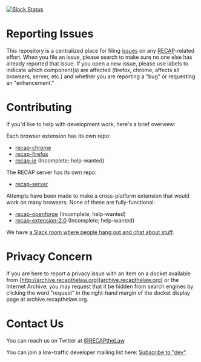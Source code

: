 [![Slack Status](https://join-flp-talk.herokuapp.com/badge.svg)](https://join-flp-talk.herokuapp.com/)

Reporting Issues
================

This repository is a centralized place for filing [issues](https://github.com/freelawproject/recap/issues) on any [RECAP](http://recapthelaw.org)-related effort. When you file an issue, please search to make sure no one else has already reported that issue. If you open a new issue, please use labels to indicate which component(s) are affected (firefox, chrome, affects all browsers, server, etc.) and whether you are reporting a "bug" or requesting an "enhancement."

Contributing
============
If you'd like to help with development work, here's a brief overview:

Each browser extension has its own repo:
* [recap-chrome](https://github.com/freelawproject/recap-chrome)
* [recap-firefox](https://github.com/freelawproject/recap-firefox)
* [recap-ie](https://github.com/freelawproject/recap-ie) (Incomplete; help-wanted)

The RECAP server has its own repo:
* [recap-server](https://github.com/freelawproject/recap-server)

Attempts have been made to make a cross-platform extension that would work on many browsers.
None of these are fully-functional:
* [recap-openforge](https://github.com/freelawproject/recap-openforge) (Incomplete; help-wanted)
* [recap-extension-2.0](https://github.com/freelawproject/recap-extension-2.0) (Incomplete; help-wanted)

We have [a Slack room where people hang out and chat about stuff](https://join-flp-talk.herokuapp.com/).


Privacy Concern
===============
If you are here to report a privacy issue with an item on a docket available from [http://archive.recapthelaw.org](archive.recapthelaw.org) or the Internet Archive, you may request that it be hidden from search engines by clicking the word "request" in the right-hand margin of the docket display page at archive.recapthelaw.org.

Contact Us
==========
You can reach us on Twitter at [@RECAPtheLaw](https://twitter.com/recapthelaw).

You can join a low-traffic developer mailing list here: [Subscribe to "dev"](http://lists.freelawproject.org/cgi-bin/mailman/listinfo).
